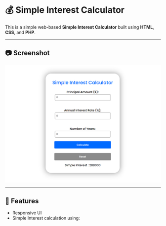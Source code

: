 # 💰 Simple Interest Calculator

This is a simple web-based **Simple Interest Calculator** built using **HTML**, **CSS**, and **PHP**.

---

## 📷 Screenshot

![App Screenshot](/asset/img/image.png)

---

## 🚀 Features

- Responsive UI
- Simple Interest calculation using:
